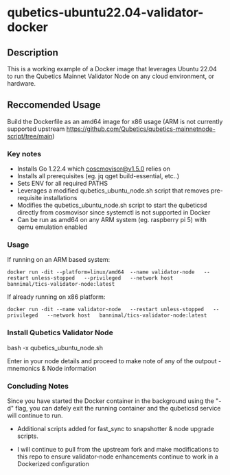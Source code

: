 # qubetics-ubuntu22.04-validator-docker

## Description
This is a working example of a Docker image that leverages Ubuntu 22.04 to run the Qubetics Mainnet Validator Node on any cloud environment, or hardware. 

## Reccomended Usage
Build the Dockerfile as an amd64 image for x86 usage (ARM is not currently supported upstream https://github.com/Qubetics/qubetics-mainnetnode-script/tree/main)

### Key notes

* Installs Go 1.22.4 which coscmovisor@v1.5.0 relies on
* Installs all prerequisites (eg. jq qget build-essential, etc..)
* Sets ENV for all required PATHS
* Leverages a modified qubetics_ubuntu_node.sh script that removes pre-requisite installations
* Modifies the qubetics_ubuntu_node.sh script to start the qubeticsd directly from cosmovisor since systemctl is not supported in Docker
* Can be run as amd64 on any ARM system (eg. raspberry pi 5) with qemu emulation enabled

### Usage

If running on an ARM based system:

```
docker run -dit --platform=linux/amd64  --name validator-node   --restart unless-stopped   --privileged   --network host   bannimal/tics-validator-node:latest
```

If already running on x86 platform:

```
docker run -dit --name validator-node   --restart unless-stopped   --privileged   --network host   bannimal/tics-validator-node:latest
```

### Install Qubetics Validator Node

bash -x qubetics_ubuntu_node.sh

Enter in your node details and proceed to make note of any of the outpout - mnemonics & Node information

### Concluding Notes 

Since you have started the Docker container in the background using the "-d" flag, you can dafely exit the running container and the qubeticsd service will continue to run.

* Additional scripts added for fast_sync to snapshotter & node upgrade scripts.

* I will continue to pull from the upstream fork and make modifications to this repo to ensure validator-node enhancements continue to work in a Dockerized configuration

